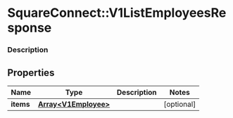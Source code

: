 # SquareConnect::V1ListEmployeesResponse

### Description



## Properties
Name | Type | Description | Notes
------------ | ------------- | ------------- | -------------
**items** | [**Array&lt;V1Employee&gt;**](V1Employee.md) |  | [optional] 


